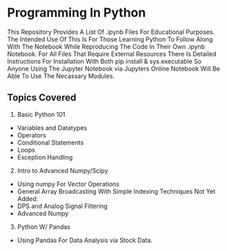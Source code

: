 # Programming In Python
This Repository Provides A List Of .ipynb Files For Educational Purposes. The Intended Use Of This Is For Those Learning Python To 
Follow Along With The Notebook While Reproducing The Code In Their Own .ipynb Notebook. For All Files That Require External Resources
There Is Detailed Instructions For Installation With Both pip install & sys.executable So Anyone Using The Jupyter Notebook via Jupyters Online Notebook Will Be Able To Use The Necassary Modules. 

## Topics Covered
1. Basic Python 101
  * Variables and Datatypes
  * Operators
  * Conditional Statements
  * Loops
  * Exception Handling
  
2. Intro to  Advanced Numpy/Scipy
  * Using numpy For Vector Operations
  * General Array Broadcasting With Simple Indexing Techniques
  Not Yet Added:
  * DPS and Analog Signal Filtering
  * Advanced Numpy
  
3. Python W/ Pandas
  * Using Pandas For Data Analysis via Stock Data. 
 






